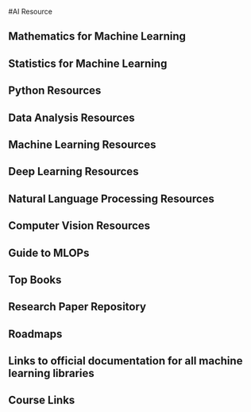 #AI Resource

## Mathematics for Machine Learning
## Statistics for Machine Learning
## Python Resources
## Data Analysis Resources
## Machine Learning Resources
## Deep Learning Resources
## Natural Language Processing Resources
## Computer Vision Resources
## Guide to MLOPs
## Top Books 
## Research Paper Repository
## Roadmaps
## Links to official documentation for all machine learning libraries
## Course Links
